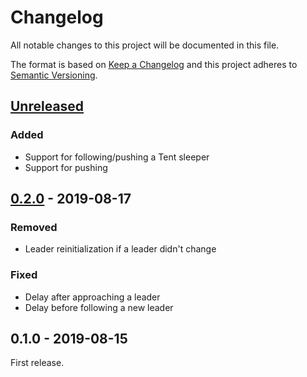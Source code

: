 # Changelog

All notable changes to this project will be documented in this file.

The format is based on [Keep a Changelog](http://keepachangelog.com/en/1.0.0/)
and this project adheres to [Semantic Versioning](http://semver.org/spec/v2.0.0.html).

## [Unreleased][]

### Added

- Support for following/pushing a Tent sleeper
- Support for pushing

## [0.2.0][] - 2019-08-17

### Removed

- Leader reinitialization if a leader didn't change

### Fixed

- Delay after approaching a leader
- Delay before following a new leader

## 0.1.0 - 2019-08-15

First release.

[unreleased]: https://github.com/victorpopkov/dst-mod-keep-following/compare/v0.2.0...HEAD
[0.2.0]: https://github.com/victorpopkov/dst-mod-keep-following/compare/v0.1.0...v0.2.0
